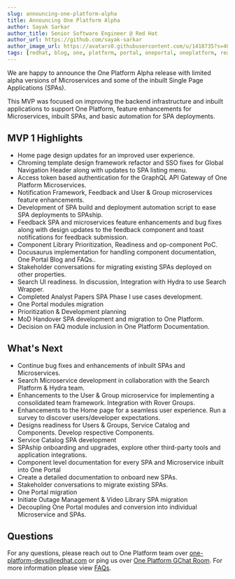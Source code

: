 ```yaml
---
slug: announcing-one-platform-alpha
title: Announcing One Platform Alpha
author: Sayak Sarkar
author_title: Senior Software Engineer @ Red Hat
author_url: https://github.com/sayak-sarkar
author_image_url: https://avatars0.githubusercontent.com/u/1418735?s=400&v=4
tags: [redhat, blog, one, platform, portal, oneportal, oneplatform, react, angular, alpha, announcement, spaship]
---
```

We are happy to announce the One Platform Alpha release with limited alpha versions of Microservices and some of the inbuilt Single Page Applications (SPAs).

This MVP was focused on improving the backend infrastructure and inbuilt applications to support One Platform, feature enhancements for Microservices, inbuilt SPAs, and basic automation for  SPA deployments.

## MVP 1 Highlights

- Home page design updates for an improved user experience.
- Chroming template design framework refactor and SSO fixes for Global Navigation Header along with updates to SPA listing menu.
- Access token based authentication for the GraphQL API Gateway of One Platform Microservices.
- Notification Framework, Feedback and User & Group microservices feature enhancements.
- Development of SPA build and deployment automation script to ease SPA deployments to SPAship.
- Feedback SPA and microservices feature enhancements and bug fixes along with design updates to the feedback component and toast notifications for feedback submission.
- Component Library Prioritization, Readiness and op-component PoC.
- Docusaurus implementation for handling component documentation, One Portal Blog and FAQs..
- Stakeholder conversations for migrating existing SPAs deployed on other properties.
- Search UI readiness. In discussion, Integration with Hydra to use Search Wrapper.
- Completed Analyst Papers SPA Phase I use cases development.
- One Portal modules migration
- Prioritization & Development planning
- MoD Handover SPA development and migration to One Platform.
- Decision on FAQ module inclusion in One Platform Documentation.

## What's Next

- Continue bug fixes and enhancements of inbuilt SPAs and Microservices.
- Search Microservice development in collaboration with the Search Platform & Hydra team.
- Enhancements to the User & Group microservice for implementing a consolidated team framework. Integration with Rover Groups.
- Enhancements to the Home page for a seamless user experience. Run a survey to discover users/developer expectations.
- Designs readiness for Users & Groups, Service Catalog and Components. Develop respective Components.
- Service Catalog SPA development
- SPAship onboarding and upgrades, explore other third-party tools and application integrations.
- Component level documentation for every SPA and Microservice inbuilt into One Portal
- Create a detailed documentation to onboard new SPAs.
- Stakeholder conversations to migrate existing SPAs.
- One Portal migration
- Initiate Outage Management & Video Library SPA migration
- Decoupling One Portal modules and conversion into individual Microservice and SPAs.

## Questions

For any questions, please reach out to One Platform team over [one-platform-devs@redhat.com](mailto:one-platform-devs@redhat.com) or ping us over [One Platform GChat Room](https://chat.google.com/room/AAAAF4M7oZE).
For more information please view [FAQs](/docs/faqs).
